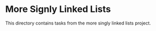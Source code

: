 # More Signly Linked Lists

This directory contains tasks from the more singly linked lists project.
